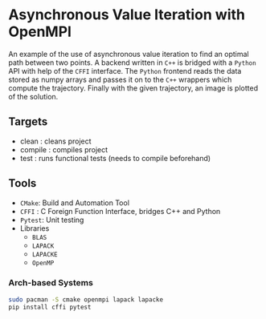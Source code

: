 # Asynchronous Value Iteration with OpenMPI

An example of the use of asynchronous value iteration to find an optimal path between two
points. A backend written in `C++` is bridged with a `Python` API with help of the `CFFI`
interface. The `Python` frontend reads the data stored as numpy arrays and passes it on to
the `C++` wrappers which compute the trajectory. Finally with the given trajectory, an
image is plotted of the solution.

## Targets
- clean : cleans project
- compile : compiles project
- test : runs functional tests (needs to compile beforehand)


## Tools
- `CMake`: Build and Automation Tool
- `CFFI` : C Foreign Function Interface, bridges C++ and Python
- `Pytest`: Unit testing
- Libraries
    - `BLAS`
    - `LAPACK`
    - `LAPACKE`
    - `OpenMP`

### Arch-based Systems
```sh
sudo pacman -S cmake openmpi lapack lapacke
pip install cffi pytest
```
